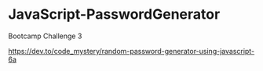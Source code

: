 # JavaScript-PasswordGenerator
Bootcamp Challenge 3

https://dev.to/code_mystery/random-password-generator-using-javascript-6a